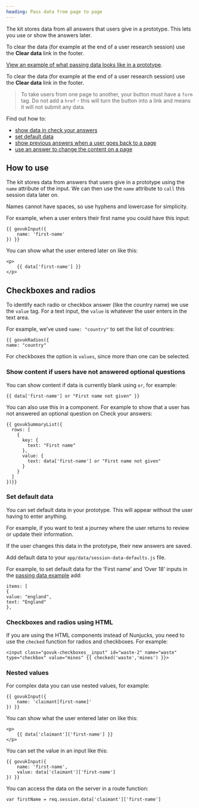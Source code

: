 ```yaml
---
heading: Pass data from page to page
---
```



The kit stores data from all answers that users give in a prototype. This lets you use or show the answers later.

To clear the data (for example at the end of a user research session) use the **Clear data** link in the footer.

[View an example of what passing data looks like in a prototype](./examples/pass-data/vehicle-registration).

To clear the data (for example at the end of a user research session) use the **Clear data** link in the footer.

> To take users from one page to another, your button must have a `form` tag. Do not add a `href` - this will turn the button into a link and means it will not submit any data.

Find out how to:
- [show data in check your answers](./make-first-prototype/show-users-answers)
- [set default data](set-data)
- [show previous answers when a user goes back to a page](pass-answers) 
- [use an answer to change the content on a page](conditional-content)

## How to use

The kit stores data from answers that users give in a prototype using the `name` attribute of the input. We can then use the `name` attribute to `call` this session data later on.

Names cannot have spaces, so use hyphens and lowercase for simplicity.

For example, when a user enters their first name you could have this input:

```
{{ govukInput({
    name: 'first-name'
}) }}
```

You can show what the user entered later on like this:

```
<p>
    {{ data['first-name'] }}
</p>
```

## Checkboxes and radios 

To identify each radio or checkbox answer (like the country name) we use the `value` tag. For a text input, the `value` is whatever the user enters in the text area.

For example, we’ve used `name: "country"` to set the list of countries:

```
{{ govukRadios({ 
name: "country"
```

For checkboxes the option is `values`, since more than one can be selected.

### Show content if users have not answered optional questions

You can show content if data is currently blank using `or`, for example:

```
{{ data['first-name'] or "First name not given" }}
```

You can also use this in a component. For example to show that a user has not answered an optional question on Check your answers:

```
{{ govukSummaryList({
  rows: [
    {
      key: {
        text: "First name"
      },
      value: {
        text: data['first-name'] or "First name not given"
      }
    }
  ]
})}}
```


### Set default data

You can set default data in your prototype. This will appear without the user having to enter anything. 

For example, if you want to test a journey where the user returns to review or update their information.

If the user changes this data in the prototype, their new answers are saved.

Add default data to your `app/data/session-data-defaults.js` file.

For example, to set default data for the ‘First name’ and ‘Over 18’ inputs in the [passing data example](https://prototype-kit.service.gov.uk/docs/examples/pass-data/vehicle-registration) add:

```
items: [
{
value: "england", 
text: "England" 
}, 
```

### Checkboxes and radios using HTML
If you are using the HTML components instead of Nunjucks, you need to use the `checked` function for radios and checkboxes. For example:

```
<input class="govuk-checkboxes__input" id="waste-2" name="waste" type="checkbox" value="mines" {{ checked('waste','mines') }}>
```

### Nested values

For complex data you can use nested values, for example:

```
{{ govukInput({
    name: 'claimant[first-name]'
}) }}
```

You can show what the user entered later on like this:

```
<p>
    {{ data['claimant']['first-name'] }}
</p>
```

You can set the value in an input like this:

```
{{ govukInput({
    name: 'first-name',
    value: data['claimant']['first-name']
}) }}
```

You can access the data on the server in a route function:

```
var firstName = req.session.data['claimant']['first-name']
```
